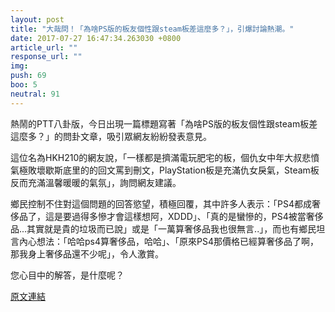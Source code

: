 ```yaml
---
layout: post
title: "大哉問！「為啥PS版的板友個性跟steam板差這麼多？」，引爆討論熱潮。"
date: 2017-07-27 16:47:34.263030 +0800
article_url: ""
response_url: ""
img: 
push: 69
boo: 5
neutral: 91
---
```


熱鬧的PTT八卦版，今日出現一篇標題寫著「為啥PS版的板友個性跟steam板差這麼多？」的問卦文章，吸引眾網友紛紛發表意見。

這位名為HKH210的網友說，「一樣都是擠滿電玩肥宅的板，個仇女中年大叔悲憤氣極敗壞歇斯底里的的回文罵到刪文，PlayStation板是充滿仇女戾氣，Steam板反而充滿溫馨暖暖的氣氛」，詢問網友建議。

鄉民控制不住對這個問題的回答慾望，積極回覆，其中許多人表示：「PS4都成奢侈品了，這是要過得多慘才會這樣想阿，XDDD」、「真的是蠻慘的，PS4被當奢侈品...其實就是貴的垃圾而已說」或是「一萬算奢侈品我也很無言..」，而也有鄉民坦言內心想法：「哈哈ps4算奢侈品，哈哈」、「原來PS4那價格已經算奢侈品了啊，那我身上奢侈品還不少呢」，令人激賞。

您心目中的解答，是什麼呢？

<a href = "https://www.ptt.cc/bbs/Gossiping/M.1501139766.A.AF0.html">原文連結</a>

